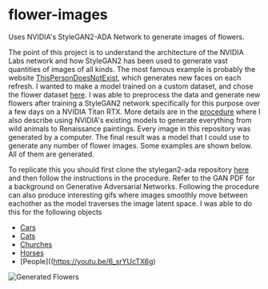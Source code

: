 # flower-images
Uses NVIDIA's StyleGAN2-ADA Network to generate images of flowers. 

The point of this project is to understand the architecture of the NVIDIA Labs network and how StyleGAN2 has been used to generate vast quantities of images of all kinds. The most famous example is probably the website [ThisPersonDoesNotExist](https://thispersondoesnotexist.com/), which generates new faces on each refresh. I wanted to make a model trained on a custom dataset, and chose the flower dataset [here](http://www.robots.ox.ac.uk/~vgg/data/flowers/102/index.html). I was able to preprocess the data and generate new flowers after training a StyleGAN2 network specifically for this purpose over a few days on a NVIDIA Titan RTX. More details are in the [procedure](https://github.com/neilpg628/flower-images/blob/master/procedure.md) where I also describe using NVIDIA's existing models to generate everything from wild animals to Renaissance paintings. Every image in this repository was generated by a computer. The final result was a model that I could use to generate any number of flower images. Some examples are shown below. All of them are generated.

To replicate this you should first clone the stylegan2-ada repository [here](https://github.com/NVlabs/stylegan2-ada) and then follow the instructions in the procedure. Refer to the GAN PDF for a background on Generative Adversarial Networks. Following the procedure can also produce interesting gifs where images smoothly move between eachother as the model traverses the image latent space. I was able to do this for the following objects

* [Cars](https://youtu.be/KRlBJYKeLgI)
* [Cats](https://youtu.be/g3ex_i6e1Sg)
* [Churches](https://youtu.be/X_Ds6MZbTPo)
* [Horses](https://youtu.be/jz84aYEAcyE)
* [People]((https://youtu.be/6_srYUcTX6g)

![Generated Flowers](https://github.com/neilpg628/flower-images/blob/master/flowers/fakes003000.png)
